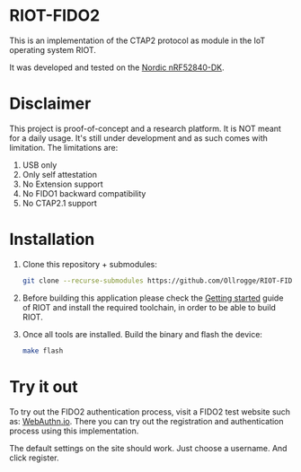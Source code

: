 # RIOT-FIDO2

This is an implementation of the CTAP2 protocol as module in the IoT operating system RIOT.

It was developed and tested on the [Nordic nRF52840-DK](https://www.nordicsemi.com/Software-and-Tools/Development-Kits/nRF52840-DK).

# Disclaimer

This project is proof-of-concept and a research platform. It is NOT meant for a daily usage. It's still under development and as such comes with limitation. The limitations are:

1. USB only
2. Only self attestation
3. No Extension support
4. No FIDO1 backward compatibility
5. No CTAP2.1 support

# Installation

1. Clone this repository + submodules:
    ```bash
    git clone --recurse-submodules https://github.com/Ollrogge/RIOT-FIDO2
    ```

2. Before building this application please check the [Getting started](https://doc.riot-os.org/getting-started.html) guide of RIOT and install the required toolchain, in order to be able to build RIOT.

3. Once all tools are installed. Build the binary and flash the device:
    ```bash
    make flash
    ```

# Try it out

To try out the FIDO2 authentication process, visit a FIDO2 test website such as: [WebAuthn.io](https://webauthn.io/). There you can try out the registration and authentication process using this implementation.

The default settings on the site should work. Just choose a username. And click register.
